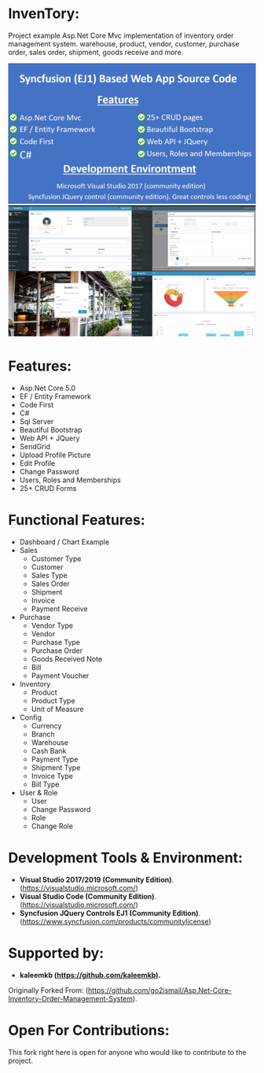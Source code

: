 # InvenTory:
Project example Asp.Net Core Mvc implementation of inventory order management system. warehouse, product, vendor, customer, purchase order, sales order, shipment, goods receive and more.


![inventory](InvenTory/wwwroot/images/scm6.png)
![inventory](InvenTory/wwwroot/images/scm7.png)


# Features:

- Asp.Net Core 5.0
- EF / Entity Framework
- Code First
- C#
- Sql Server
- Beautiful Bootstrap
- Web API + JQuery
- SendGrid
- Upload Profile Picture
- Edit Profile
- Change Password
- Users, Roles and Memberships
- 25+ CRUD Forms

# Functional Features:

- Dashboard / Chart Example
- Sales
  - Customer Type
  - Customer
  - Sales Type
  - Sales Order
  - Shipment
  - Invoice
  - Payment Receive
- Purchase
  - Vendor Type
  - Vendor
  - Purchase Type
  - Purchase Order
  - Goods Received Note
  - Bill
  - Payment Voucher
- Inventory
  - Product
  - Product Type
  - Unit of Measure
- Config
  - Currency
  - Branch
  - Warehouse
  - Cash Bank
  - Payment Type
  - Shipment Type
  - Invoice Type
  - Bill Type
- User & Role
  - User
  - Change Password
  - Role
  - Change Role


# Development Tools & Environment:

- **Visual Studio 2017/2019 (Community Edition)**. (https://visualstudio.microsoft.com/) 
- **Visual Studio Code (Community Edition)**. (https://visualstudio.microsoft.com/) 
- **Syncfusion JQuery Controls EJ1 (Community Edition)**. (https://www.syncfusion.com/products/communitylicense)



# Supported by:

- **kaleemkb (https://github.com/kaleemkb).**

Originally Forked From: (https://github.com/go2ismail/Asp.Net-Core-Inventory-Order-Management-System).

# Open For Contributions:
This fork right here is open for anyone who would like to contribute to the project.




